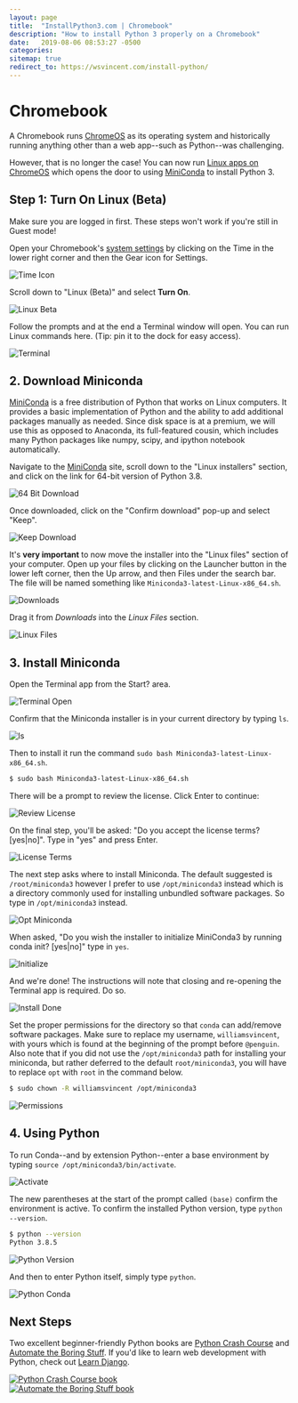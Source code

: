 ```yaml
---
layout: page
title:  "InstallPython3.com | Chromebook"
description: "How to install Python 3 properly on a Chromebook"
date:   2019-08-06 08:53:27 -0500
categories:
sitemap: true
redirect_to: https://wsvincent.com/install-python/
---
```


# Chromebook

A Chromebook runs [ChromeOS](https://en.wikipedia.org/wiki/Chrome_OS) as its operating system and historically running anything other than a web app--such as Python--was challenging.

However, that is no longer the case! You can now run [Linux apps on ChromeOS](https://support.google.com/chromebook/answer/9145439?hl=en) which opens the door to using [MiniConda](https://docs.conda.io/en/latest/miniconda.html) to install Python 3.

## Step 1: Turn On Linux (Beta)

Make sure you are logged in first. These steps won't work if you're still in Guest mode!

Open your Chromebook's [system settings](chrome://settings) by clicking on the Time in the lower right corner and then the Gear icon for Settings.

<img class="img-fluid" src="{{ site.url }}/assets/images/chromebook/time_icon.png" alt="Time Icon">

Scroll down to "Linux (Beta)" and select **Turn On**.

<img class="img-fluid" src="{{ site.url }}/assets/images/chromebook/linux_beta.png" alt="Linux Beta">

Follow the prompts and at the end a Terminal window will open. You can run Linux commands here. (Tip: pin it to the dock for easy access).

<img class="img-fluid" src="{{ site.url }}/assets/images/chromebook/terminal.png" alt="Terminal">


## 2. Download Miniconda

[MiniConda](https://docs.conda.io/en/latest/miniconda.html) is a free distribution of Python that works on Linux computers. It provides a basic implementation of Python and the ability to add additional packages manually as needed. Since disk space is at a premium, we will use this as opposed to Anaconda, its full-featured cousin, which includes many Python packages like numpy, scipy, and ipython notebook automatically.

Navigate to the [MiniConda](https://docs.conda.io/en/latest/miniconda.html) site, scroll down to the "Linux installers" section, and click on the link for 64-bit version of Python 3.8.

<img class="img-fluid" src="{{ site.url }}/assets/images/chromebook/64_bit_download.png" alt="64 Bit Download">

Once downloaded, click on the "Confirm download" pop-up and select "Keep".

<img class="img-fluid" src="{{ site.url }}/assets/images/chromebook/confirm_download_keep.png" alt="Keep Download">

It's **very important** to now move the installer into the "Linux files" section of your computer. Open up your files by clicking on the Launcher button in the lower left corner, then the Up arrow, and then Files under the search bar. The file will be named something like `Miniconda3-latest-Linux-x86_64.sh`.

<img class="img-fluid" src="{{ site.url }}/assets/images/chromebook/downloads.png" alt="Downloads">

Drag it from *Downloads* into the *Linux Files* section.

<img class="img-fluid" src="{{ site.url }}/assets/images/chromebook/linux_files.png" alt="Linux Files">

## 3. Install Miniconda

Open the Terminal app from the Start? area.

<img class="img-fluid" src="{{ site.url }}/assets/images/chromebook/terminal_open.png" alt="Terminal Open">

Confirm that the Miniconda installer is in your current directory by typing `ls`.

<img class="img-fluid" src="{{ site.url }}/assets/images/chromebook/ls.png" alt="ls">

Then to install it run the command `sudo bash Miniconda3-latest-Linux-x86_64.sh`.

```sh
$ sudo bash Miniconda3-latest-Linux-x86_64.sh
```

There will be a prompt to review the license. Click Enter to continue:

<img class="img-fluid" src="{{ site.url }}/assets/images/chromebook/review_license.png" alt="Review License">

On the final step, you'll be asked: "Do you accept the license terms? [yes|no]". Type in "yes" and press Enter.

<img class="img-fluid" src="{{ site.url }}/assets/images/chromebook/license_terms.png" alt="License Terms">

The next step asks where to install Miniconda. The default suggested is `/root/miniconda3` however I prefer to use `/opt/miniconda3` instead which is a directory commonly used for installing unbundled software packages. So type in `/opt/miniconda3` instead.

<img class="img-fluid" src="{{ site.url }}/assets/images/chromebook/opt_miniconda.png" alt="Opt Miniconda">

When asked, "Do you wish the installer to initialize MiniConda3 by running conda init? [yes|no]" type in `yes`.

<img class="img-fluid" src="{{ site.url }}/assets/images/chromebook/initialize.png" alt="Initialize">

And we're done! The instructions will note that closing and re-opening the Terminal app is required. Do so.

<img class="img-fluid" src="{{ site.url }}/assets/images/chromebook/install_done.png" alt="Install Done">

Set the proper permissions for the directory so that `conda` can add/remove software packages. Make sure to replace my username, `williamsvincent`, with yours which is found at the beginning of the prompt before `@penguin`. Also note that if you did not use the `/opt/miniconda3` path for installing your miniconda, but rather deferred to the default `root/miniconda3`, you will have to replace `opt` with `root` in the command below.

```sh
$ sudo chown -R williamsvincent /opt/miniconda3
```

<img class="img-fluid" src="{{ site.url }}/assets/images/chromebook/sudo_chown.png" alt="Permissions">


## 4. Using Python

To run Conda--and by extension Python--enter a base environment by typing `source /opt/miniconda3/bin/activate`.

<img class="img-fluid" src="{{ site.url }}/assets/images/chromebook/activate.png" alt="Activate">

The new parentheses at the start of the prompt called `(base)` confirm the environment is active. To confirm the installed Python version, type `python --version`.

```sh
$ python --version
Python 3.8.5
```

<img class="img-fluid" src="{{ site.url }}/assets/images/chromebook/python_version.png" alt="Python Version">

And then to enter Python itself, simply type `python`.

<img class="img-fluid" src="{{ site.url }}/assets/images/chromebook/python_conda.png" alt="Python Conda">


## Next Steps
Two excellent beginner-friendly Python books are [Python Crash Course](https://amzn.to/3dGYTRe) and [Automate the Boring Stuff](https://amzn.to/366CebJ). If you'd like to learn web development with Python, check out [Learn Django](https://learndjango.com).

<div class="container">
  <div class="row">
    <div class="col">
      <a href="https://amzn.to/2RKFF6f" target="_blank">
        <img class="img-fluid" src="{{ site.url }}/assets/images/pcc_book.jpg" alt="Python Crash Course book">
      </a>
    </div>
    <div class="col">
      <a href="https://amzn.to/3hgDAd9" target="_blank">
        <img class="img-fluid" src="{{ site.url }}/assets/images/automate_book.jpg" alt="Automate the Boring Stuff book">
      </a>
    </div>
  </div>
</div>
